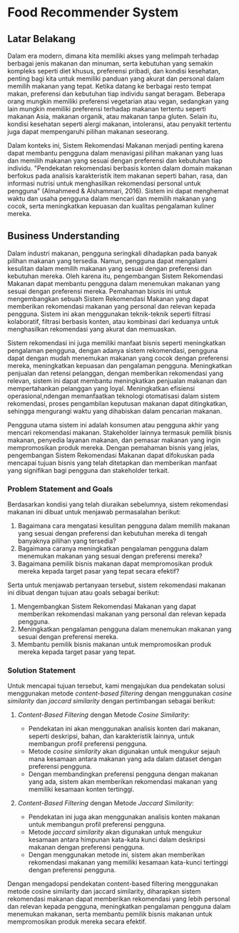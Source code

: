 # Food Recommender System

## Latar Belakang

Dalam era modern, dimana kita memiliki akses yang melimpah terhadap berbagai jenis makanan dan minuman, serta kebutuhan yang semakin kompleks seperti diet khusus, preferensi pribadi, dan kondisi kesehatan, penting bagi kita untuk memiliki panduan yang akurat dan personal dalam memilih makanan yang tepat. Ketika datang ke berbagai resto tempat makan, preferensi dan kebutuhan tiap individu sangat beragam. Beberapa orang mungkin memiliki preferensi vegetarian atau vegan, sedangkan yang lain mungkin memiliki preferensi terhadap makanan tertentu seperti makanan Asia, makanan organik, atau makanan tanpa gluten. Selain itu, kondisi kesehatan seperti alergi makanan, intoleransi, atau penyakit tertentu juga dapat mempengaruhi pilihan makanan seseorang.

Dalam konteks ini, Sistem Rekomendasi Makanan menjadi penting karena dapat membantu pengguna dalam menavigasi pilihan makanan yang luas dan memilih makanan yang sesuai dengan preferensi dan kebutuhan tiap individu. "Pendekatan rekomendasi berbasis konten dalam domain makanan berfokus pada analisis karakteristik item makanan seperti bahan, rasa, dan informasi nutrisi untuk menghasilkan rekomendasi personal untuk pengguna" (Almahmeed & Alshammari, 2016). Sistem ini dapat menghemat waktu dan usaha pengguna dalam mencari dan memilih makanan yang cocok, serta meningkatkan kepuasan dan kualitas pengalaman kuliner mereka.

## Business Understanding

Dalam industri makanan, pengguna seringkali dihadapkan pada banyak pilihan makanan yang tersedia. Namun, pengguna dapat mengalami kesulitan dalam memilih makanan yang sesuai dengan preferensi dan kebutuhan mereka. Oleh karena itu, pengembangan Sistem Rekomendasi Makanan dapat membantu pengguna dalam menemukan makanan yang sesuai dengan preferensi mereka. Pemahaman bisnis ini untuk mengembangkan sebuah Sistem Rekomendasi Makanan yang dapat memberikan rekomendasi makanan yang personal dan relevan kepada pengguna. Sistem ini akan menggunakan teknik-teknik seperti filtrasi kolaboratif, filtrasi berbasis konten, atau kombinasi dari keduanya untuk menghasilkan rekomendasi yang akurat dan memuaskan.

Sistem rekomendasi ini juga memiliki manfaat bisnis seperti meningkatkan pengalaman pengguna, dengan adanya sistem rekomendasi, pengguna dapat dengan mudah menemukan makanan yang cocok dengan preferensi mereka, meningkatkan kepuasan dan pengalaman pengguna. Meningkatkan penjualan dan retensi pelanggan, dengan memberikan rekomendasi yang relevan, sistem ini dapat membantu meningkatkan penjualan makanan dan mempertahankan pelanggan yang loyal. Meningkatkan efisiensi operasional,ndengan memanfaatkan teknologi otomatisasi dalam sistem rekomendasi, proses pengambilan keputusan makanan dapat ditingkatkan, sehingga mengurangi waktu yang dihabiskan dalam pencarian makanan.

Pengguna utama sistem ini adalah konsumen atau pengguna akhir yang mencari rekomendasi makanan. Stakeholder lainnya termasuk pemilik bisnis makanan, penyedia layanan makanan, dan pemasar makanan yang ingin mempromosikan produk mereka. Dengan pemahaman bisnis yang jelas, pengembangan Sistem Rekomendasi Makanan dapat difokuskan pada mencapai tujuan bisnis yang telah ditetapkan dan memberikan manfaat yang signifikan bagi pengguna dan stakeholder terkait.

### Problem Statement and Goals

Berdasarkan kondisi yang telah diuraikan sebelumnya, sistem rekomendasi makanan ini dibuat untuk menjawab permasalahan berikut:
1. Bagaimana cara mengatasi kesulitan pengguna dalam memilih makanan yang sesuai dengan preferensi dan kebutuhan mereka di tengah banyaknya pilihan yang tersedia?
2. Bagaimana caranya meningkatkan pengalaman pengguna dalam menemukan makanan yang sesuai dengan preferensi mereka?
3. Bagaimana pemilik bisnis makanan dapat mempromosikan produk mereka kepada target pasar yang tepat secara efektif?

Serta untuk menjawab pertanyaan tersebut, sistem rekomendasi makanan ini dibuat dengan tujuan atau goals sebagai berikut:

1. Mengembangkan Sistem Rekomendasi Makanan yang dapat memberikan rekomendasi makanan yang personal dan relevan kepada pengguna.
2. Meningkatkan pengalaman pengguna dalam menemukan makanan yang sesuai dengan preferensi mereka.
3. Membantu pemilik bisnis makanan untuk mempromosikan produk mereka kepada target pasar yang tepat.

### Solution Statement

Untuk mencapai tujuan tersebut, kami mengajukan dua pendekatan solusi menggunakan metode _content-based filtering_ dengan menggunakan _cosine similarity_ dan _jaccard similarity_ dengan pertimbangan sebagai berikut:

1. _Content-Based Filtering_ dengan Metode _Cosine Similarity_:
   - Pendekatan ini akan menggunakan analisis konten dari makanan, seperti deskripsi, bahan, dan karakteristik lainnya, untuk membangun profil preferensi pengguna.
   - Metode _cosine similarity_ akan digunakan untuk mengukur sejauh mana kesamaan antara makanan yang ada dalam dataset dengan preferensi pengguna.
   - Dengan membandingkan preferensi pengguna dengan makanan yang ada, sistem akan memberikan rekomendasi makanan yang memiliki kesamaan konten tertinggi.

2. _Content-Based Filtering_ dengan Metode _Jaccard Similarity_:
   - Pendekatan ini juga akan menggunakan analisis konten makanan untuk membangun profil preferensi pengguna.
   - Metode _jaccard similarity_ akan digunakan untuk mengukur kesamaan antara himpunan kata-kata kunci dalam deskripsi makanan dengan preferensi pengguna.
   - Dengan menggunakan metode ini, sistem akan memberikan rekomendasi makanan yang memiliki kesamaan kata-kunci tertinggi dengan preferensi pengguna.

Dengan mengadopsi pendekatan content-based filtering menggunakan metode cosine similarity dan jaccard similarity, diharapkan sistem rekomendasi makanan dapat memberikan rekomendasi yang lebih personal dan relevan kepada pengguna, meningkatkan pengalaman pengguna dalam menemukan makanan, serta membantu pemilik bisnis makanan untuk mempromosikan produk mereka secara efektif.

